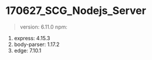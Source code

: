 # 170627_SCG_Nodejs_Server

> version: 6.11.0
> npm: 
1. express: 4.15.3
2. body-parser: 1.17.2
3. edge: 7.10.1
